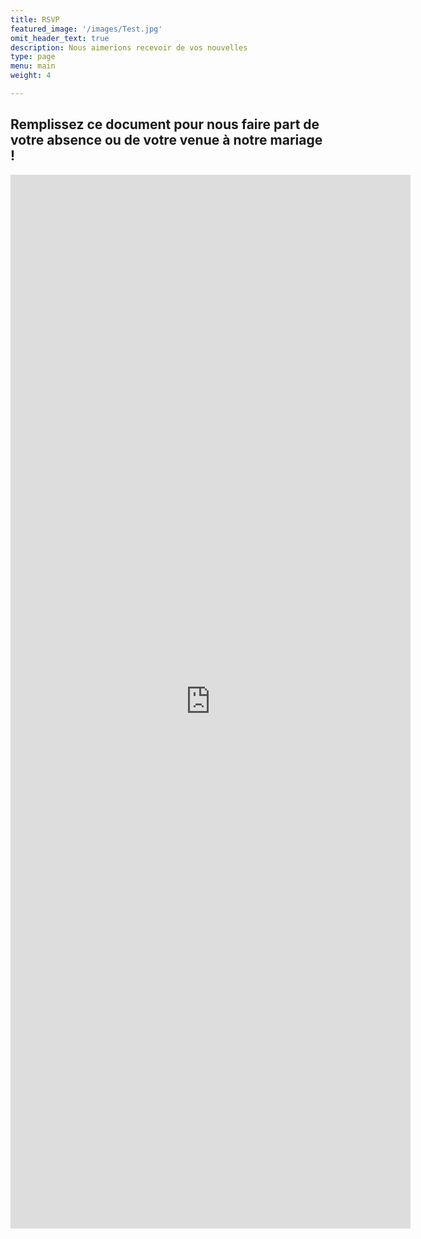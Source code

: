 ```yaml
---
title: RSVP
featured_image: '/images/Test.jpg'
omit_header_text: true
description: Nous aimerions recevoir de vos nouvelles
type: page
menu: main
weight: 4

---
```

## Remplissez ce document pour nous faire part de votre absence ou de votre venue à notre mariage !

<iframe src="https://docs.google.com/forms/d/e/1FAIpQLSdk5kfjUtRSScTHuqPoVleigT-1RrxUqSWM0W8fusPlbp8D4Q/viewform?embedded=true" width="640" height="1686" frameborder="0" marginheight="0" marginwidth="0">Wird geladen…</iframe>